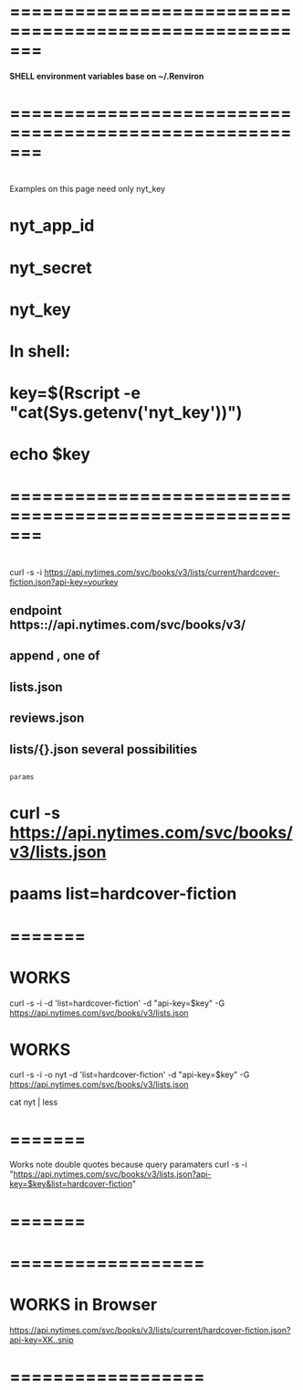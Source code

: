 # =======================================================
####    SHELL environment variables base on ~/.Renviron
# =======================================================
#
Examples on this page need only nyt_key
#   nyt_app_id
#   nyt_secret
#   nyt_key
# In shell:
#       key=$(Rscript -e "cat(Sys.getenv('nyt_key'))") 
#       echo $key
# =======================================================

#
curl -s -i https://api.nytimes.com/svc/books/v3/lists/current/hardcover-fiction.json?api-key=yourkey

## endpoint https:://api.nytimes.com/svc/books/v3/
## append , one of 

##  lists.json
##  reviews.json
##  lists/{}.json several possibilities

##  
    params
#   curl -s https://api.nytimes.com/svc/books/v3/lists.json
# paams  list=hardcover-fiction

# =======
# WORKS
curl -s -i  -d 'list=hardcover-fiction' -d "api-key=$key" -G https://api.nytimes.com/svc/books/v3/lists.json

# WORKS
curl -s -i -o nyt -d 'list=hardcover-fiction' -d "api-key=$key" -G https://api.nytimes.com/svc/books/v3/lists.json

cat nyt | less
# =======

Works note double quotes because query paramaters
curl -s -i "https://api.nytimes.com/svc/books/v3/lists.json?api-key=$key&list=hardcover-fiction"

# =======








# ==================
# WORKS in Browser
https://api.nytimes.com/svc/books/v3/lists/current/hardcover-fiction.json?api-key=XK..snip
# ==================

